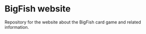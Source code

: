 # BigFish website

Repository for the website about the BigFish card game and related information. 

